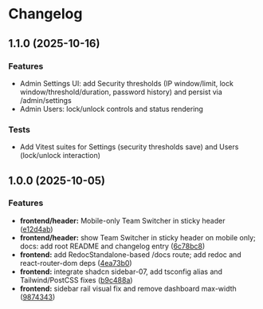 # Changelog

## 1.1.0 (2025-10-16)

### Features

- Admin Settings UI: add Security thresholds (IP window/limit, lock window/threshold/duration, password history) and persist via /admin/settings
- Admin Users: lock/unlock controls and status rendering

### Tests

- Add Vitest suites for Settings (security thresholds save) and Users (lock/unlock interaction)

## 1.0.0 (2025-10-05)


### Features

- **frontend/header:** Mobile-only Team Switcher in sticky header ([e12d4ab](https://github.com/BoldNight153/PetShelterRegistrySystem/commit/e12d4ab8ced5dd547e321397f94e8319f5328166))
- **frontend/header:** show Team Switcher in sticky header on mobile only; docs: add root README and changelog entry ([6c78bc8](https://github.com/BoldNight153/PetShelterRegistrySystem/commit/6c78bc85bc206490b5f17b5b14cf6bb3708b2da1))
- **frontend:** add RedocStandalone-based /docs route; add redoc and react-router-dom deps ([4ea73b0](https://github.com/BoldNight153/PetShelterRegistrySystem/commit/4ea73b0fb52d2bd9a04b9ba61d34cb4e152545e1))
- **frontend:** integrate shadcn sidebar-07, add tsconfig alias and Tailwind/PostCSS fixes ([b9c488a](https://github.com/BoldNight153/PetShelterRegistrySystem/commit/b9c488a3ccd0d0ca5fec9faab0908556f22b1490))
- **frontend:** sidebar rail visual fix and remove dashboard max-width ([9874343](https://github.com/BoldNight153/PetShelterRegistrySystem/commit/9874343599be3ffa0f25fb14d953b04a4b6735ee))
